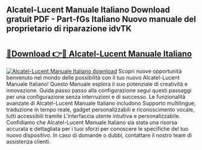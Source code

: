 ## Alcatel-Lucent Manuale Italiano Download gratuit PDF - Part-fGs Italiano Nuovo manuale del proprietario di riparazione idvTK

# <h2><a href="http://dfgzzp.blite.top/?on=Alcatel-Lucent+Manuale+Italiano">🔗Download 👉🔴 Alcatel-Lucent Manuale Italiano</a></h2>

[![Alcatel-Lucent Manuale Italiano download](https://i.imgur.com/lujVjoI.png)](http://dfgzzp.blite.top/?on=Alcatel-Lucent+Manuale+Italiano)
Scopri nuove opportunità benvenuto nel mondo delle possibilità con il tuo nuovo Alcatel-Lucent Manuale Italiano! Questo Manuale esplora il suo potenziale di creatività e innovazione. Guida passo passo alla configurazione segui questi passaggi per una configurazione senza interruzioni e di successo. Le funzionalità avanzate di Alcatel-Lucent Manuale Italiano includono Supporto multilingue, traduzione in tempo reale, gadget personalizzabili e riconoscimento vocale, tutti accessibili tramite L'interfaccia utente intuitiva e personalizzabile. Confidiamo che Alcatel-Lucent Manuale Italiano sia stata una risorsa accurata e dettagliata per i tuoi sforzi per conoscere le specifiche del tuo nuovo dispositivo. In caso di domande o dubbi, contattare il nostro team di assistenza clienti.
